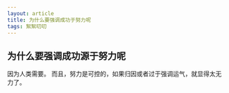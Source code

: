 ```yaml
---
layout: article
title: 为什么要强调成功于努力呢
tags: 絮絮叨叨
---
```


## 为什么要强调成功源于努力呢

因为人类需要。
而且，努力是可控的，如果归因或者过于强调运气，就显得太无力了。